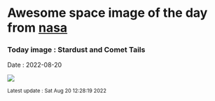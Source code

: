 
# Awesome space image of the day from [nasa](https://api.nasa.gov/)

### Today image : Stardust and Comet Tails

Date : 2022-08-20


![](https://apod.nasa.gov/apod/image/2208/C2017K2_220818_1050.jpg)

<small>Latest update : Sat Aug 20 12:28:19 2022</small>


